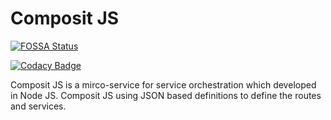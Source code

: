 # Composit JS
[![FOSSA Status](https://app.fossa.io/api/projects/git%2Bgithub.com%2Fcompositjs%2Fcompositjs.svg?type=shield)](https://app.fossa.io/projects/git%2Bgithub.com%2Fcompositjs%2Fcompositjs?ref=badge_shield)

[![Codacy Badge](https://api.codacy.com/project/badge/Grade/d3f76f43872f42b49f4b96c6cad2d9b7)](https://app.codacy.com/app/rahulrkr08/compositjs?utm_source=github.com&utm_medium=referral&utm_content=compositjs/compositjs&utm_campaign=Badge_Grade_Settings)

Composit JS is a mirco-service for service orchestration which developed in Node JS. Composit JS using JSON based definitions to define the routes and services.
